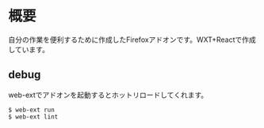 # 概要

自分の作業を便利するために作成したFirefoxアドオンです。WXT+Reactで作成しています。


## debug

web-extでアドオンを起動するとホットリロードしてくれます。

```
$ web-ext run
$ web-ext lint
```